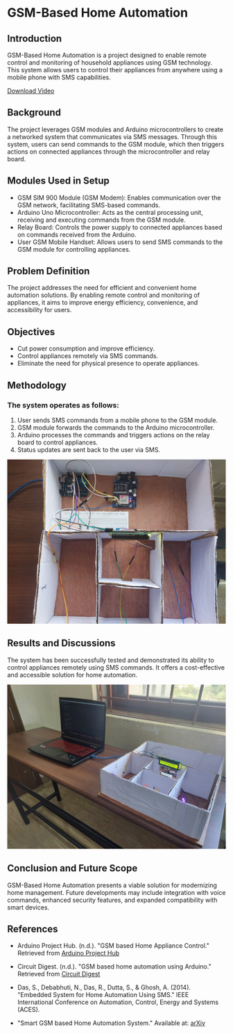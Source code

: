 # GSM-Based Home Automation
## Introduction
GSM-Based Home Automation is a project designed to enable remote control and monitoring of household appliances using GSM technology. This system allows users to control their appliances from anywhere using a mobile phone with SMS capabilities.

[Download Video](https://github.com/Hrut7hesh/HOME-AUTOMATION-BASED-ON-GSM-MODULE/blob/main/video.mp4)
## Background
The project leverages GSM modules and Arduino microcontrollers to create a networked system that communicates via SMS messages. Through this system, users can send commands to the GSM module, which then triggers actions on connected appliances through the microcontroller and relay board.
## Modules Used in Setup
- GSM SIM 900 Module (GSM Modem): Enables communication over the GSM network, facilitating SMS-based commands.
- Arduino Uno Microcontroller: Acts as the central processing unit, receiving and executing commands from the GSM module.
- Relay Board: Controls the power supply to connected appliances based on commands received from the Arduino.
- User GSM Mobile Handset: Allows users to send SMS commands to the GSM module for controlling appliances.
## Problem Definition
The project addresses the need for efficient and convenient home automation solutions. By enabling remote control and monitoring of appliances, it aims to improve energy efficiency, convenience, and accessibility for users.
## Objectives
- Cut power consumption and improve efficiency.
- Control appliances remotely via SMS commands.
- Eliminate the need for physical presence to operate appliances.
## Methodology
### The system operates as follows:
1. User sends SMS commands from a mobile phone to the GSM module.
2. GSM module forwards the commands to the Arduino microcontroller.
3. Arduino processes the commands and triggers actions on the relay board to control appliances.
4. Status updates are sent back to the user via SMS.

![Alt Text](https://github.com/Hrut7hesh/HOME-AUTOMATION-BASED-ON-GSM-MODULE/blob/main/Model.jpeg)

## Results and Discussions
The system has been successfully tested and demonstrated its ability to control appliances remotely using SMS commands. It offers a cost-effective and accessible solution for home automation.

![Alt Text](https://github.com/Hrut7hesh/HOME-AUTOMATION-BASED-ON-GSM-MODULE/blob/main/Model%20image.jpeg)

## Conclusion and Future Scope
GSM-Based Home Automation presents a viable solution for modernizing home management. Future developments may include integration with voice commands, enhanced security features, and expanded compatibility with smart devices.
## References

- Arduino Project Hub. (n.d.). "GSM based Home Appliance Control." Retrieved from [Arduino Project Hub](https://create.arduino.cc/projecthub/embeddedlab786/gsm-based-home-appliance-control-5de80a)

- Circuit Digest. (n.d.). "GSM based home automation using Arduino." Retrieved from [Circuit Digest](https://circuitdigest.com/microcontroller-projects/gsm-based-home-automation-using-arduino)

- Das, S., Debabhuti, N., Das, R., Dutta, S., & Ghosh, A. (2014). "Embedded System for Home Automation Using SMS." IEEE International Conference on Automation, Control, Energy and Systems (ACES).

- "Smart GSM based Home Automation System." Available at: [arXiv](https://arxiv-export-lb.library.cornell.edu/pdf/1806.03715)
